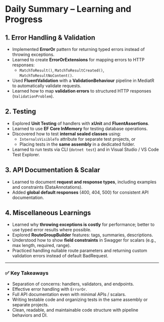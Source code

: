 # Daily Summary – Learning and Progress

## 1. Error Handling & Validation
- Implemented **ErrorOr** pattern for returning typed errors instead of throwing exceptions.
- Learned to create **ErrorOrExtensions** for mapping errors to HTTP responses:
  - `MatchToResult()`, `MatchToResultCreated()`, `MatchToResultNoContent()`.
- Used **FluentValidation** with a **ValidationBehaviour** pipeline in MediatR to automatically validate requests.
- Learned how to map **validation errors** to structured HTTP responses (`ValidationProblem`).

## 2. Testing
- Explored **Unit Testing** of handlers with **xUnit** and **FluentAssertions**.
- Learned to use **EF Core InMemory** for testing database operations.
- Discovered how to test **internal sealed classes** using:
  - `InternalsVisibleTo` attribute for separate test projects, or
  - Placing tests in the **same assembly** in a dedicated folder.
- Learned to run tests via CLI (`dotnet test`) and in Visual Studio / VS Code Test Explorer.

## 3. API Documentation & Scalar
- Learned to document **request and response types**, including examples and constraints (DataAnnotations).
- Added **global default responses** (400, 404, 500) for consistent API documentation.

## 4. Miscellaneous Learnings
- Learned why **throwing exceptions is costly** for performance; better to use typed error results where possible.
- Explored **RouteGroupBuilder** features: tags, summaries, descriptions.
- Understood how to show **field constraints** in Swagger for scalars (e.g., max length, required, range).
- Practiced handling nullable route parameters and returning custom validation errors instead of default BadRequest.

---

### ✅ Key Takeaways
- Separation of concerns: handlers, validators, and endpoints.
- Effective error handling with `ErrorOr`.
- Full API documentation even with minimal APIs / scalars.
- Writing testable code and organizing tests in the same assembly or separate projects.
- Clean, readable, and maintainable code structure with pipeline behaviors and DI.

